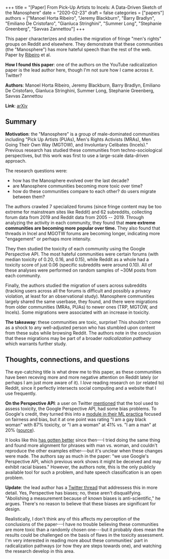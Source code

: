 +++
title = "[Paper] From Pick-Up Artists to Incels: A Data-Driven Sketch of the Manosphere"
date = "2020-02-23"
draft = false
categories = ["papers"]
authors = ["Manoel Horta Ribeiro", "Jeremy Blackburn", "Barry Bradlyn", "Emiliano De Cristofaro", "Gianluca Stringhini", "Summer Long", "Stephanie Greenberg", "Savvas Zannettou"]
+++

This paper characterizes and studies the migration of fringe "men's rights" groups on Reddit and elsewhere. They demonstrate that these communities (the "Manosphere") has more hateful speech than the rest of the web. Paper by [Ribeiro](https://manoelhortaribeiro.github.io/) et al.

<!--more-->

**How I found this paper**: one of the authors on the YouTube radicalization paper is the lead author here, though I'm not sure how I came across it. Twitter?

**Authors**: Manoel Horta Ribeiro, Jeremy Blackburn, Barry Bradlyn, Emiliano De Cristofaro, Gianluca Stringhini, Summer Long, Stephanie Greenberg, Savvas Zannettou

**Link**: [arXiv](https://arxiv.org/abs/2001.07600)

## Summary
**Motivation**: the "Manosphere" is a group of male-dominated communities including "Pick Up Artists (PUAs), Men's Rights Activists (MRAs), Men Going Their Own Way (MGTOW), and Involuntary Celibates (Incels)." Previous research has studied these communities from techno-sociological perspectives, but this work was first to use a large-scale data-driven approach.

The research questions were:

 * how has the Manosphere evolved over the last decade?
 * are Manosphere communities becoming more toxic over time?
 * how do these communities compare to each other? do users migrate between them?

The authors crawled 7 specialized forums (since fringe content may be too extreme for mainstream sites like Reddit) and 62 subreddits, collecting forum data from 2019 and Reddit data from 2005 -- 2019. Through analyzing the activity in each community, they found that **more extreme communities are becoming more popular over time.** They also found that threads in Incel and MGOTW forums are becoming longer, indicating more "engagement" or perhaps more intensity.

They then studied the toxicity of each community using the Google Perspective API. The most hateful communities were certain forums (with median toxicity of 0.20, 0.16, and 0.15), while Reddit as a whole had a toxicity score of just 0.06 (specific subreddits were around 0.10). All of these analyses were performed on random samples of ~30M posts from each community.

Finally, the authors studied the migration of users across subreddits (tracking users across all the forums is difficult and possibly a privacy violation, at least for an observational study). Manosphere communities largely shared the same userbase, they found, and there were migrations from older communities (MRAs, PUAs) to newer ones (TRP, MGTOW, and Incels). Some migrations were associated with an increase in toxicity.

**The takeaway**: these communities are toxic, surprise! This shouldn't come as a shock to any well-adjusted person who has stumbled upon content from these subs while browsing Reddit. The authors note in the conclusion that these migrations may be part of a broader *radicalization pathway* which warrants further study.


## Thoughts, connections, and questions
The eye-catching title is what drew me to this paper, as these communities have been receving more and more negative attention on Reddit lately (or perhaps I am just more aware of it). I *love* reading research on (or related to) Reddit, since it perfectly intersects social computing and a website that I use frequently.

**On the Perspective API**: a user on Twitter [mentioned](https://twitter.com/c_j_pascoe/status/1227658201174142977) that the tool used to assess toxicity, the Google Perspective API, had some bias problems. To Google's credit, they turned this into a [module in their ML practica](https://developers.google.com/machine-learning/practica/fairness-indicators) focused on fairness and bias, but it at one point was rating "I am a gay black woman" with 87% toxicity, or "I am a woman" at 41% vs. "I am a man" at 20% ([source](https://twitter.com/jessamyn/status/900867154412699649)).

It looks like this [has gotten better](https://www.perspectiveapi.com/#/home) since then---I tried doing the same thing and found more alignment for phrases with man vs. woman, and couldn't reproduce the other examples either---but it's unclear when these changes were made. The authors say as much in the paper: "we use Google's Perspective API, which previous work shows it might be deceived and may exhibit racial biases." However, the authors note, this is the only publicly available tool for such a problem, and hate speech classification is an open problem.

**Update**: the lead author has a [Twitter thread](https://twitter.com/manoelribeiro/status/1230056471708172288) that addressess this in more detail. Yes, Perspective has biases; no, these aren't disqualifying. "Abolishing a measurement because of known biases is anti-scientific," he argues. There's no reason to believe that these biases are significant for design.

Realistically, I don't think any of this affects my perception of the conclusions of the paper---I have no trouble believing these communities are more toxic than a randomly chosen one---but it probably does mean the results could be challenged on the basis of flaws in the toxicity assessment. I'm very interested in reading more about these communities' part in radicalization pathways (or how they are steps towards one), and watching the research develop in this area.
